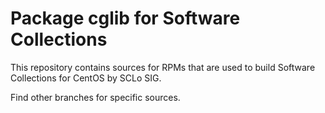 # Package cglib for Software Collections

This repository contains sources for RPMs that are used
to build Software Collections for CentOS by SCLo SIG.

Find other branches for specific sources.

